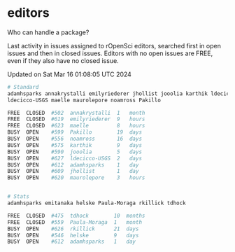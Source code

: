 # editors

Who can handle a package?

Last activity in issues assigned to rOpenSci editors, searched first in open
issues and then in closed issues. Editors with no open issues are FREE, even if
they also have no closed issue.


Updated on Sat Mar 16 01:08:05 UTC 2024

```bash
# Standard
adamhsparks annakrystalli emilyriederer jhollist jooolia karthik ldecicco
ldecicco-USGS maelle maurolepore noamross Pakillo

FREE  CLOSED  #502  annakrystalli  1   month
FREE  CLOSED  #619  emilyriederer  9   hours
FREE  CLOSED  #623  maelle         8   hours
BUSY  OPEN    #599  Pakillo        19  days
BUSY  OPEN    #556  noamross       16  days
BUSY  OPEN    #575  karthik        9   days
BUSY  OPEN    #590  jooolia        5   days
BUSY  OPEN    #627  ldecicco-USGS  2   days
BUSY  OPEN    #612  adamhsparks    1   day
BUSY  OPEN    #609  jhollist       1   day
BUSY  OPEN    #620  maurolepore    3   hours


# Stats
adamhsparks emitanaka helske Paula-Moraga rkillick tdhock

FREE  CLOSED  #475  tdhock        10  months
FREE  CLOSED  #559  Paula-Moraga  1   month
BUSY  OPEN    #626  rkillick      21  days
BUSY  OPEN    #546  helske        9   days
BUSY  OPEN    #612  adamhsparks   1   day
```
